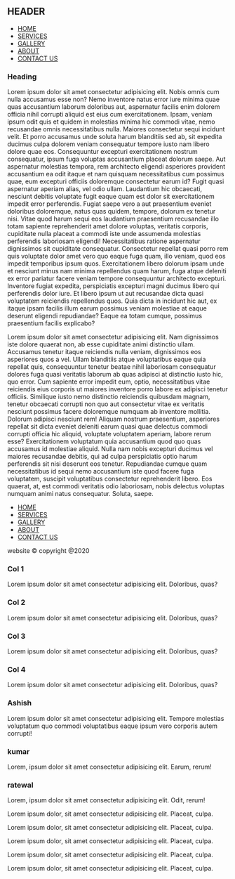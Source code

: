 <html lang="en">
<head>
    <meta charset="UTF-8">
    <meta name="viewport" content="width=device-width, initial-scale=1, shrink-to-fit=no">
    <title>Bootstrap 4</title>
    <link rel="stylesheet" href="https://maxcdn.bootstrapcdn.com/bootstrap/4.0.0/css/bootstrap.min.css" integrity="sha384-Gn5384xqQ1aoWXA+058RXPxPg6fy4IWvTNh0E263XmFcJlSAwiGgFAW/dAiS6JXm" crossorigin="anonymous">
    <link rel="stylesheet" href="css/style.css">
</head>
<body>
    <div class="container-fliued">
        <div class="row">
            <div class="col bg-dark text-white p-2 text-center">
                <h2>HEADER</h2>
            </div>
        </div>
        <div class="row bg-primary p-2 text-right" id="menu">
            <div class="col-12">
                <ul>
                    <li><a href="#">HOME</a></li>
                    <li><a href="#">SERVICES</a></li>
                    <li><a href="#">GALLERY</a></li>
                    <li><a href="">ABOUT</a></li>
                    <li><a href="">CONTACT US</a></li>
                </ul>
            </div>
        </div>
        <div class="row">
            <div class="col-md-10 order-md-1 order-2 bg-light pl-4">
                <h3>Heading</h3>
                <p>Lorem ipsum dolor sit amet consectetur adipisicing elit. Nobis omnis cum nulla accusamus esse non? Nemo inventore natus error iure minima quae quas accusantium laborum doloribus aut, aspernatur facilis enim dolorem officia nihil corrupti aliquid est eius cum exercitationem. Ipsam, veniam ipsum odit quis et quidem in molestias minima hic commodi vitae, nemo recusandae omnis necessitatibus nulla. Maiores consectetur sequi incidunt velit. Et porro accusamus unde soluta harum blanditiis sed ab, sit expedita ducimus culpa dolorem veniam consequatur tempore iusto nam libero dolore quae eos. Consequuntur excepturi exercitationem nostrum consequatur, ipsum fuga voluptas accusantium placeat dolorum saepe. Aut aspernatur molestias tempora, rem architecto eligendi asperiores provident accusantium ea odit itaque et nam quisquam necessitatibus cum possimus quae, eum excepturi officiis doloremque consectetur earum id? Fugit quasi aspernatur aperiam alias, vel odio ullam. Laudantium hic obcaecati, nesciunt debitis voluptate fugit eaque quam est dolor sit exercitationem impedit error perferendis. Fugiat saepe vero a aut praesentium eveniet doloribus doloremque, natus quas quidem, tempore, dolorum ex tenetur nisi. Vitae quod harum sequi eos laudantium praesentium recusandae illo totam sapiente reprehenderit amet dolore voluptas, veritatis corporis, cupiditate nulla placeat a commodi iste unde assumenda molestias perferendis laboriosam eligendi! Necessitatibus ratione aspernatur dignissimos sit cupiditate consequatur. Consectetur repellat quasi porro rem quis voluptate dolor amet vero quo eaque fuga quam, illo veniam, quod eos impedit temporibus ipsum quos. Exercitationem libero dolorum ipsam unde et nesciunt minus nam minima repellendus quam harum, fuga atque deleniti ex error pariatur facere veniam tempore consequuntur architecto excepturi. Inventore fugiat expedita, perspiciatis excepturi magni ducimus libero qui perferendis dolor iure. Et libero ipsum ut aut recusandae dicta quasi voluptatem reiciendis repellendus quos. Quia dicta in incidunt hic aut, ex itaque ipsam facilis illum earum possimus veniam molestiae at eaque deserunt eligendi repudiandae? Eaque ea totam cumque, possimus praesentium facilis explicabo?</p>
                <p>Lorem ipsum dolor sit amet consectetur adipisicing elit. Nam dignissimos iste dolore quaerat non, ab esse cupiditate animi distinctio ullam. Accusamus tenetur itaque reiciendis nulla veniam, dignissimos eos asperiores quos a vel. Ullam blanditiis atque voluptatibus eaque quia repellat quis, consequuntur tenetur beatae nihil laboriosam consequatur dolores fuga quasi veritatis laborum ab quas adipisci at distinctio iusto hic, quo error. Cum sapiente error impedit eum, optio, necessitatibus vitae reiciendis eius corporis ut maiores inventore porro labore ex adipisci tenetur officiis. Similique iusto nemo distinctio reiciendis quibusdam magnam, tenetur obcaecati corrupti non quo aut consectetur vitae ex veritatis nesciunt possimus facere doloremque numquam ab inventore mollitia. Dolorum adipisci nesciunt rem! Aliquam nostrum praesentium, asperiores repellat sit dicta eveniet deleniti earum quasi quae delectus commodi corrupti officia hic aliquid, voluptate voluptatem aperiam, labore rerum esse? Exercitationem voluptatum quia accusantium quod quo quas accusamus id molestiae aliquid. Nulla nam nobis excepturi ducimus vel maiores recusandae debitis, qui ad culpa perspiciatis optio harum perferendis sit nisi deserunt eos tenetur. Repudiandae cumque quam necessitatibus id sequi nemo accusantium iste quod facere fuga voluptatem, suscipit voluptatibus consectetur reprehenderit libero. Eos quaerat, at, est commodi veritatis odio laboriosam, nobis delectus voluptas numquam animi natus consequatur. Soluta, saepe.</p>
            </div>
            <div class="col-md-2 order-md-2 order-1 bg-info pl-0" id="sidebar">
                <ul>
                    <li><a href="#">HOME</a></li>
                    <li><a href="#">SERVICES</a></li>
                    <li><a href="#">GALLERY</a></li>
                    <li><a href="">ABOUT</a></li>
                    <li><a href="">CONTACT US</a></li>
                </ul>
            </div>
        </div>
        <div class="row">
            <div class="col-12 p-2 text-center text-white bg-dark">
                <p class="mb-0">website &copy; copyright @2020</p>
            </div>
        </div>
    </div>
    <div class="container-fliued">
        <div class="row">
            <div class="col-md-6 p-4 bg-warning">
                <h3>Col 1</h3>
                <p>Lorem ipsum dolor sit amet consectetur adipisicing elit. Doloribus, quas?</p>
            </div>
            <div class="col-md-6 p-4 bg-danger">
                <h3>Col 2</h3>
                <p>Lorem ipsum dolor sit amet consectetur adipisicing elit. Doloribus, quas?</p>
            </div>
            <div class="col-md-10 p-4 bg-success">
                <h3>Col 3</h3>
                <p>Lorem ipsum dolor sit amet consectetur adipisicing elit. Doloribus, quas?</p>
            </div>
            <div class="col-md-2 p-4 bg-info">
                <h3>Col 4</h3>
                <p>Lorem ipsum dolor sit amet consectetur adipisicing elit. Doloribus, quas?</p>
            </div>
        </div>
        <div class="row">
            <div class="col-6 bg-info">
                <h3>Ashish</h3>
                <p>Lorem ipsum dolor sit amet consectetur adipisicing elit. Tempore molestias voluptatum quo commodi voluptatibus eaque ipsum vero corporis autem corrupti!</p>
            </div>
            <div class="col-6 bg-secondary">
                <div class="row">
                    <div class="col-6 bg-success">
                        <h3>kumar</h3>
                        <p>Lorem, ipsum dolor sit amet consectetur adipisicing elit. Earum, rerum!</p>
                    </div>
                    <div class="col-6 bg-danger">
                        <h3>ratewal</h3>
                        <p>Lorem, ipsum dolor sit amet consectetur adipisicing elit. Odit, rerum!</p>
                    </div>
                </div>
            </div>
        </div>
    </div>
    <div class="container-fliued">
        <div class="row">
            <div class="col-md-3 bg-dark text-white p-4 pl-5">
                <p class="mb-0">Lorem ipsum dolor, sit amet consectetur adipisicing elit. Placeat, culpa.</p>
            </div>
            <div class="col-md-3 bg-info text-white p-4 pl-5">
                <p class="mb-0">Lorem ipsum dolor, sit amet consectetur adipisicing elit. Placeat, culpa.</p>
            </div>
            <div class="col-md-3 bg-success text-white p-4 pl-5">
                <p class="mb-0">Lorem ipsum dolor, sit amet consectetur adipisicing elit. Placeat, culpa.</p>
            </div>
            <div class="col-md-3 bg-warning text-white p-4 pl-5">
                <p class="mb-0">Lorem ipsum dolor, sit amet consectetur adipisicing elit. Placeat, culpa.</p>
            </div>
            <div class="col-md-3 bg-light p-4 pl-5">
                <p class="mb-0">Lorem ipsum dolor, sit amet consectetur adipisicing elit. Placeat, culpa.</p>
            </div>
        </div>
    </div>
</body>
</html>
